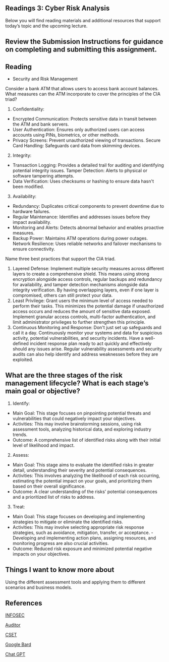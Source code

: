 ## Readings 3: Cyber Risk Analysis

Below you will find reading materials and additional resources that support today’s topic and the upcoming lecture.

## Review the Submission Instructions for guidance on completing and submitting this assignment.

## Reading

- Security and Risk Management

Consider a bank ATM that allows users to access bank account balances. What measures can the ATM incorporate to cover the principles of the CIA triad?

1. Confidentiality:
- Encrypted Communication: Protects sensitive data in transit between the ATM and bank servers.
- User Authentication: Ensures only authorized users can access accounts using PINs, biometrics, or other methods.
- Privacy Screens: Prevent unauthorized viewing of transactions.
Secure Card Handling: Safeguards card data from skimming devices.
2. Integrity:
- Transaction Logging: Provides a detailed trail for auditing and identifying potential integrity issues.
Tamper Detection: Alerts to physical or software tampering attempts.
- Data Verification: Uses checksums or hashing to ensure data hasn't been modified.
3. Availability: 
- Redundancy: Duplicates critical components to prevent downtime due to hardware failures.
- Regular Maintenance: Identifies and addresses issues before they impact availability.
- Monitoring and Alerts: Detects abnormal behavior and enables proactive measures.
- Backup Power: Maintains ATM operations during power outages.
Network Resilience: Uses reliable networks and failover mechanisms to ensure connectivity.


Name three best practices that support the CIA triad.

1. Layered Defense: Implement multiple security measures across different layers to create a comprehensive shield. This means using strong encryption alongside access controls, regular backups and redundancy for availability, and tamper detection mechanisms alongside data integrity verification. By having overlapping layers, even if one layer is compromised, others can still protect your data.
2. Least Privilege: Grant users the minimum level of access needed to perform their tasks. This minimizes the potential damage if unauthorized access occurs and reduces the amount of sensitive data exposed. Implement granular access controls, multi-factor authentication, and limit administrator privileges to further strengthen this principle.
3. Continuous Monitoring and Response: Don't just set up safeguards and call it a day. Continuously monitor your systems and data for suspicious activity, potential vulnerabilities, and security incidents. Have a well-defined incident response plan ready to act quickly and effectively should any issues arise. Regular vulnerability assessments and security audits can also help identify and address weaknesses before they are exploited.


## What are the three stages of the risk management lifecycle? What is each stage’s main goal or objective?

1. Identify:
- Main Goal: This stage focuses on pinpointing potential threats and vulnerabilities that could negatively impact your objectives.
- Activities: This may involve brainstorming sessions, using risk assessment tools, analyzing historical data, and exploring industry trends.
- Outcome: A comprehensive list of identified risks along with their initial level of likelihood and impact.
2. Assess:
- Main Goal: This stage aims to evaluate the identified risks in greater detail, understanding their severity and potential consequences.
- Activities: This involves analyzing the likelihood of each risk occurring, estimating the potential impact on your goals, and prioritizing them based on their overall significance.
- Outcome: A clear understanding of the risks' potential consequences and a prioritized list of risks to address.
3. Treat:
- Main Goal: This stage focuses on developing and implementing strategies to mitigate or eliminate the identified risks.
- Activities: This may involve selecting appropriate risk response strategies, such as avoidance, mitigation, transfer, or acceptance.   - Developing and implementing action plans, assigning resources, and monitoring progress are also crucial activities.
- Outcome: Reduced risk exposure and minimized potential negative impacts on your objectives.



## Things I want to know more about

Using the different assessment tools and applying them to different scenarios and business models.


## References


[INFOSEC](https://resources.infosecinstitute.com/certifications/cissp/security-risk-management/) 

[Auditor](https://www.cybersecurityeducation.org/careers/security-auditor/) 

[CSET](https://www.youtube.com/watch?v=1PVC-fwnxp4) 

[Google Bard](https://bard.google.com/chat/c9ef91b31979316c) 

[Chat GPT](https://chat.openai.com/share/660777c4-e507-4f80-9513-fcc0c5b34086) 
